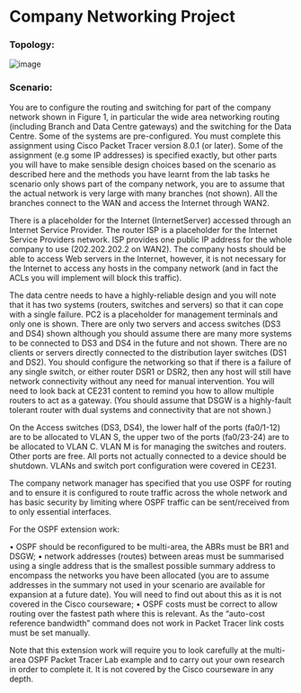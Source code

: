 # Company Networking Project

### Topology:
![image]([https://user-images.githubusercontent.com/81536161/172024143-297b7ece-9c95-4695-a352-1a7198e641f4.png](https://github.com/saadabuzaid/Company-network-configuration/blob/main/Network-Assignment/Topology.png))


### Scenario:
You are to configure the routing and switching for part of the company network shown in Figure 1, in particular 
the wide area networking routing (including Branch and Data Centre gateways) and the switching for the Data 
Centre. Some of the systems are pre-configured. You must complete this assignment using Cisco Packet Tracer 
version 8.0.1 (or later). Some of the assignment (e.g some IP addresses) is specified exactly, but other parts you 
will have to make sensible design choices based on the scenario as described here and the methods you have learnt 
from the lab tasks
he scenario only shows part of the company network, you are to assume that the actual network is very large with 
many branches (not shown). All the branches connect to the WAN and access the Internet through WAN2. 
 
There is a placeholder for the Internet (InternetServer) accessed through an Internet Service Provider. The router 
ISP is a placeholder for the Internet Service Providers network. ISP provides one public IP address for the whole 
company to use (202.202.202.2 on WAN2). The company hosts should be able to access Web servers in the 
Internet, however, it is not necessary for the Internet to access any hosts in the company network (and in fact the 
ACLs you will implement will block this traffic). 
 
The data centre needs to have a highly-reliable design and you will note that it has two systems (routers, switches 
and servers) so that it can cope with a single failure. PC2 is a placeholder for management terminals and only one 
is shown. There are only two servers and access switches (DS3 and DS4) shown although you should assume there 
are many more systems to be connected to DS3 and DS4 in the future and not shown. There are no clients or 
servers directly connected to the distribution layer switches (DS1 and DS2). You should configure the networking 
so that if there is a failure of any single switch, or either router DSR1 or DSR2, then any host will still have 
network connectivity without any need for manual intervention. You will need to look back at CE231 content to 
remind you how to allow multiple routers to act as a gateway. (You should assume that DSGW is a highly-fault 
tolerant router with dual systems and connectivity that are not shown.) 
 
On the Access switches (DS3, DS4), the lower half of the ports (fa0/1-12) are to be allocated to VLAN S, the 
upper two of the ports (fa0/23-24) are to be allocated to VLAN C. VLAN M is for managing the switches and 
routers. Other ports are free. All ports not actually connected to a device should be shutdown. VLANs and switch 
port configuration were covered in CE231. 
 
The company network manager has specified that you use OSPF for routing and to ensure it is configured to route 
traffic across the whole network and has basic security by limiting where OSPF traffic can be sent/received from to 
only essential interfaces. 
 
For the OSPF extension work: 
 
• OSPF should be reconfigured to be multi-area, the ABRs must be BR1 and DSGW; 
• network addresses (routes) between areas must be summarised using a single address that is the smallest
possible summary address to encompass the networks you have been allocated (you are to assume 
addresses in the summary not used in your scenario are available for expansion at a future date). You will 
need to find out about this as it is not covered in the Cisco courseware; 
• OSPF costs must be correct to allow routing over the fastest path where this is relevant. As the “auto-cost 
reference bandwidth” command does not work in Packet Tracer link costs must be set manually. 
 
Note that this extension work will require you to look carefully at the multi-area OSPF Packet Tracer Lab example 
and to carry out your own research in order to complete it. It is not covered by the Cisco courseware in any depth. 
